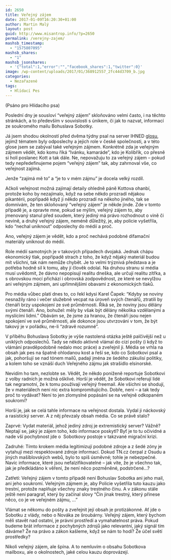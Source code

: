 ```yaml
---
id: 2650
title: Veřejný zájem
date: 2017-01-09T16:20:30+01:00
author: Martin Malý
layout: post
guid: http://www.misantrop.info/?p=2650
permalink: /verejny-zajem/
mashsb_timestamp:
  - "1575807095"
mashsb_shares:
  - "1"
mashsb_jsonshares:
  - '{"total":1,"error":"","facebook_shares":1,"twitter":0}'
image: /wp-content/uploads/2017/01/368912557_2fc44d3709_b.jpg
categories:
  - Nezařazené
tags:
  - Hlídací Pes
---
```

(Psáno pro Hlídacího psa)

<span style="font-weight: 400;">Poslední dny je sousloví “veřejný zájem” skloňováno velmi často, i na těchto stránkách, a to především v souvislosti s únikem, či jak to nazvat, informací ze soukromého mailu Bohuslava Sobotky.</span>

<span style="font-weight: 400;">Já jsem shodou okolností před dvěma týdny psal na server IHNED <a href="http://www.misantrop.info/odposlechnuto/">glosu</a>, jejímž tématem byly odposlechy a jejich role v české společnosti, a v této glose jsem se zabýval také veřejným zájmem. Konkrétně zda je veřejným zájmem vědět, kdo komu říká “Ivánku, kamaráde”, kdo je Kolibřík, co přesně si holí poslanec Kott a tak dále. Ne, nepovažuju to za veřejný zájem &#8211; pokud tedy nepředefinujeme pojem “veřejný zájem” tak, aby zahrnoval vše, co veřejnost zajímá.</span>

<span style="font-weight: 400;">Jenže “zajímá mě to” a “je to v mém zájmu” je docela velký rozdíl.</span>

<span style="font-weight: 400;">Ačkoli veřejnost možná zajímají detaily ohledně páně Kottova ohanbí, protože koho by nezajímalo, když na sebe někdo prozradí nějakou pikantérii, popřípadě když ji někdo prozradí na někoho jiného, tak se domnívám, že ten skloňovaný “veřejný zájem” je někde jinde. Zde v tomto případě je, a opravte mne, pokud se mýlím, veřejný zájem to, aby jmenovaný stanul před soudem, který jediný má právo rozhodnout o vině či nevině, a druhý veřejný zájem, neméně důležitý, je, aby policie vyšetřila, kdo “nechal uniknout” odposlechy do médií a proč.</span>

<span style="font-weight: 400;">Ano, veřejný zájem je vědět, kdo a proč nechává podobné difamační materiály uniknout do médií.</span>

<span style="font-weight: 400;">Role médií samotných je v takových případech dvojaká. Jednak chápu ekonomický tlak, popřípadě strach z toho, že když nějaký materiál budou mít všichni, tak nám nemůže chybět. Je to velmi trýznivá představa a je potřeba hodně sil k tomu, aby jí člověk odolal. Na druhou stranu si média musí uvědomit, že dávno nepopisují realitu dneška, ale určují realitu zítřka, a s obrovskou mocí přichází i obrovská zodpovědnost, ze které se nevylžou ani veřejným zájmem, ani upřímnějšími obavami z ekonomických tlaků.</span>

<span style="font-weight: 400;">Pro média vůbec platí dnes to, co řekl kdysi Karel Čapek: “Kdyby se noviny nesnažily ráno i večer služebně vecpat na úroveň svých čtenářů, ztratili by čtenáři brzy uspokojení ze své průměrnosti. Říká se, že noviny jsou dělány svými čtenáři. Ano, bohužel: měly by však být dělány několika vzdělanými a myslícími lidmi.” Obávám se, že jsme za hranou, že čtenáři jsou nejen spokojení ve své průměrnosti, ale dokonce jsou utvrzováni v tom, že být takový je v pořádku, ne-li “zdravě rozumné”.</span>

<span style="font-weight: 400;">V příběhu Bohuslava Sobotky je výše nastolená otázka ještě palčivější než u uniklých odposlechů. Tady se někdo aktivně vlámal do cizí pošty (i když to vlámání pravděpodobně nedalo moc práce) a zveřejnil ji. Média se vrhla na obsah jak pes na špatně ohlodanou kost a řeší se, kdo co Sobotkovi psal a jak, pohoršují se nad tónem mailů, padají jména ze šedého zákulisí politiky, a kolem toho se vznáší duch Veřejného zájmu jak strašidlo elsinorské.</span>

<span style="font-weight: 400;">Nevidím ho tam, nezlobte se. Vědět, že někdo poníženě reportuje Sobotkovi z volby radních je možná ošklivé. Horší je vědět, že Sobotkovi referují lidé tak negramotní, že k tomu používají veřejný freemail. Ale všichni se shodují, že v materiálech není nic extra kompromitujícího. Dobře, není &#8211; a tak tedy proč to vydávat? Není to jen zlomyslné popásání se na veřejně odkopaném soukromí?</span>

<span style="font-weight: 400;">Horší je, jak se celá tahle informace na veřejnost dostala. Vydal ji náckovský a rasistický server. A z něj převzaly obsah média. Co se právě stalo? </span>

<span style="font-weight: 400;">Zaprvé: Vydat materiál, jehož jediný zdroj je extremistický server? Vážně? Neptají se, jaký je zájem toho, kdo informace poskytl? Byť je to tu očividné a nade vší pochybnost jde o  Sobotkovy postoje v takzvané migrační krizi.</span>

<span style="font-weight: 400;">Zadruhé: Tímto krokem média legitimizují podobné zdroje a z šedé zóny je vytahují mezi respektované zdroje informací. Dokud TN.cz čerpal z Osudu a jiných mašíblovských webů, bylo to spíš úsměvné; tohle je nebezpečné. Navíc informace, které jsou nefalzifikovatelné &#8211; jak víte, že je všechno tak, jak je předkládáno k věření, že není něco pozměněné, podstrčené…?</span>

<span style="font-weight: 400;">Zatřetí: Veřejný zájem v tomto případě není Bohuslav Sobotka ani jeho mail, ani jeho soukromí. Veřejným zájmem je, aby Policie vyšetřila tuto kauzu jako trestní, protože naplňuje všechny znaky trestného činu. A v zákonu stále ještě není paragraf, který by začínal slovy “Čin jinak trestný, který přinese něco, co je ve veřejném zájmu, …”</span>

<span style="font-weight: 400;">Vlámat se někomu do pošty a zveřejnit její obsah je protizákonné. Ať jde o Sobotku z vlády, nebo o Nováka ze šroubárny. Veřejný zájem, který bychom měli stavět nad ostatní, je právní prostředí a vymahatelnost práva. Pokud budeme brát informace z pochybných zdrojů jako relevantní, jaký signál tím dáváme? Že na právo a zákon kašleme, když se nám to hodí? Že účel světí prostředky?</span>

<span style="font-weight: 400;">Nikoli veřejný zájem, ale špína. A to nemluvím o obsahu Sobotkova mailboxu, ale o okolnostech, jaké celou kauzu doprovázejí.</span>